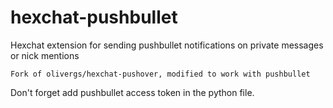 # hexchat-pushbullet
Hexchat extension for sending pushbullet notifications on  private messages or nick mentions

```Fork of olivergs/hexchat-pushover, modified to work with pushbullet```

Don't forget add pushbullet access token in the python file.
